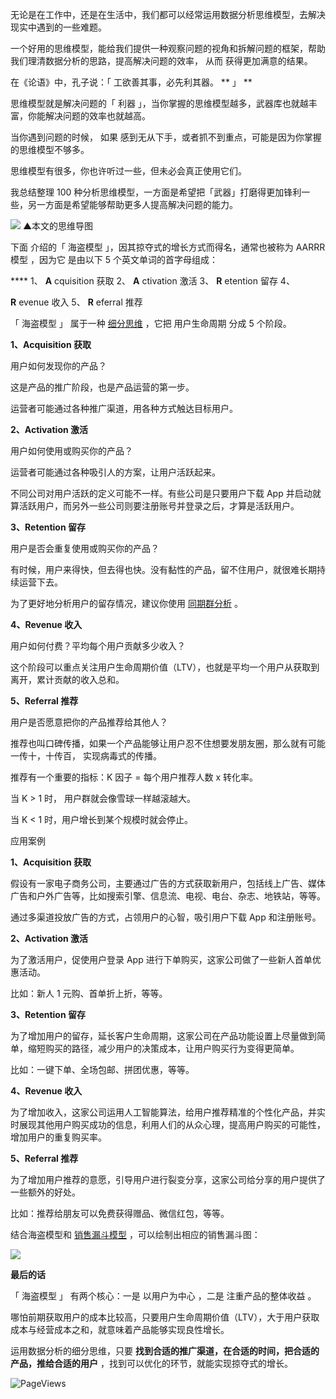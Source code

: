 无论是在工作中，还是在生活中，我们都可以经常运用数据分析思维模型，去解决现实中遇到的一些难题。  

一个好用的思维模型，能给我们提供一种观察问题的视角和拆解问题的框架，帮助我们理清数据分析的思路，提高解决问题的效率，  从而  获得更加满意的结果。  

在《论语》中，孔子说：「  工欲善其事，必先利其器。  ** 」  **  

  

思维模型就是解决问题的「  利器  」，当你掌握的思维模型越多，武器库也就越丰富，你能解决问题的效率也就越高。  

当你遇到问题的时候，  如果  感到无从下手，或者抓不到重点，可能是因为你掌握的思维模型不够多。  

  

思维模型有很多，你也许听过一些，但未必会真正使用它们。  

  

我总结整理 100 种分析思维模型，一方面是希望把「武器」打磨得更加锋利一些，另一方面是希望能够帮助更多人提高解决问题的能力。  

![](https://mmbiz.qpic.cn/mmbiz_png/giaycic3UNwo3K8yR5reNVdF3Y9HXuerueClRK38vEHKgbT9Bk0gNLf4BGKEqUMPGyGMyycKTzIbWC6VjNofo9Xg/640?wx_fmt=png) ▲本文的思维导图  

下面  介绍的「  海盗模型  」，因其掠夺式的增长方式而得名，通常也被称为  AARRR  模型  ，因为它  是由以下 5 个英文单词的首字母组成：  

**** 1、 **A** cquisition 获取  2、 **A** ctivation 激活  3、 **R** etention 留存  4、

**R** evenue  收入  5、 **R** eferral 推荐  

  

「  海盗模型  」  属于一种 [细分思维](http://mp.weixin.qq.com/s?__biz=MzA4ODE2OTIxMw==&mid=2653478494&idx=1&sn=7fb2bb4f04f2c6d64561210164529274&chksm=8bf231ccbc85b8dab3ffb4dffcc56547684ca5ee35f52648cac60c229cbf6e79a1da413bb78a&scene=21#wechat_redirect) ，它把  用户生命周期  分成 5 个阶段。  

  

**1、Acquisition 获取**  

用户如何发现你的产品？  

  

这是产品的推广阶段，也是产品运营的第一步。  

  

运营者可能通过各种推广渠道，用各种方式触达目标用户。  

**2、Activation 激活**  

用户如何使用或购买你的产品？  

运营者可能通过各种吸引人的方案，让用户活跃起来。  

不同公司对用户活跃的定义可能不一样。有些公司是只要用户下载 App 并启动就算活跃用户，而另外一些公司则要注册账号并登录之后，才算是活跃用户。  

**3、Retention 留存**  

用户是否会重复使用或购买你的产品？  

  

有时候，用户来得快，但去得也快。没有黏性的产品，留不住用户，就很难长期持续运营下去。  

  

为了更好地分析用户的留存情况，建议你使用 [同期群分析](http://mp.weixin.qq.com/s?__biz=MzA4ODE2OTIxMw==&mid=2653478233&idx=1&sn=5d304747a17105f0827a727b268d3289&chksm=8bf232cbbc85bbdd252f346491cc3ae8ebd5571c20d253e9afda634e2a6bcc82cb5609d5f1ae&scene=21#wechat_redirect) 。  

  

**4、Revenue 收入**  

用户如何付费？平均每个用户贡献多少收入？  

这个阶段可以重点关注用户生命周期价值（LTV），也就是平均一个用户从获取到离开，累计贡献的收入总和。  

**5、Referral 推荐**  

用户是否愿意把你的产品推荐给其他人？  

推荐也叫口碑传播，如果一个产品能够让用户忍不住想要发朋友圈，那么就有可能  一传十，十传百，  实现病毒式的传播。  

推荐有一个重要的指标：K 因子 = 每个用户推荐人数 x 转化率。  

当 K > 1 时，  用户群就会像雪球一样越滚越大。  

  

当 K < 1 时，用户增长到某个规模时就会停止。  

应用案例  

**1、Acquisition 获取**  

假设有一家电子商务公司，主要通过广告的方式获取新用户，包括线上广告、媒体广告和户外广告等，比如搜索引擎、信息流、电视、电台、杂志、地铁站，等等。  

通过多渠道投放广告的方式，占领用户的心智，吸引用户下载 App 和注册账号。  

**2、Activation 激活**  

为了激活用户，促使用户登录 App 进行下单购买，这家公司做了一些新人首单优惠活动。  

比如：新人 1 元购、首单折上折，等等。  

**3、Retention 留存**  

为了增加用户的留存，延长客户生命周期，这家公司在产品功能设置上尽量做到简单，缩短购买的路径，减少用户的决策成本，让用户购买行为变得更简单。  

比如：一键下单、全场包邮、拼团优惠，等等。  

**4、Revenue 收入**  

为了增加收入，这家公司运用人工智能算法，给用户推荐精准的个性化产品，并实时展现其他用户购买成功的信息，利用人们的从众心理，提高用户购买的可能性，增加用户的重复购买率。  

**5、Referral 推荐**  

为了增加用户推荐的意愿，引导用户进行裂变分享，这家公司给分享的用户提供了一些额外的好处。  

比如：推荐给朋友可以免费获得赠品、微信红包，等等。  

结合海盗模型和 [销售漏斗模型](http://mp.weixin.qq.com/s?__biz=MzA4ODE2OTIxMw==&mid=2653477417&idx=1&sn=f12ee0f36a8b459060dcb517088b22d8&chksm=8bf235bbbc85bcadf8b2ae77e3ec9e146ca3ae03a294f5d76d021a57b59030ef1685debd50cc&scene=21#wechat_redirect) ，可以绘制出相应的销售漏斗图：  

  

![](https://mmbiz.qpic.cn/mmbiz_png/giaycic3UNwo1JrZlUdaGZNqel0CEp8up77U2McrFrjQyX7XsCBkjZ6qzJlGR3JMkkoUE7RGZoTz9OrciatC0NpTA/640?wx_fmt=png) 

  

**最后的话**

  

「  海盗模型  」  有两个核心：一是  以用户为中心  ，二是  注重产品的整体收益  。  

哪怕前期获取用户的成本比较高，只要用户生命周期价值（LTV），大于用户获取成本与经营成本之和，就意味着产品能够实现良性增长。  

  

运用数据分析的细分思维，只要 **找到合适的推广渠道，在合适的时间，把合适的产品，推给合适的用户** ，找到可以优化的环节，就能实现掠夺式的增长。  

![PageViews](https://visitor-badge.laobi.icu/badge?page_id=sjhfx.linji&left_text=PageViews&right_color=%2300589F)